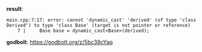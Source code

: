 **result**:
```
main.cpp:7:17: error: cannot 'dynamic_cast' 'derived' (of type 'class Derived') to type 'class Base' (target is not pointer or reference)
    7 |     Base base = dynamic_cast<Base>(derived);
```
**godbolt**: https://godbolt.org/z/5bc38cYaq
